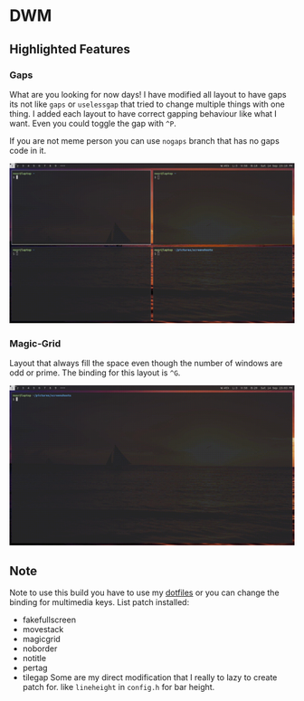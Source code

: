 # DWM
## Highlighted Features
### Gaps
What are you looking for now days! I have modified all layout to have gaps its not like `gaps` or `uselessgap` that tried to change multiple things with one thing. I added each layout to have correct gapping behaviour like what I want. Even you could toggle the gap with `^P`.

If you are not meme person you can use `nogaps` branch that has no gaps code in it.

![togglegap.gif](togglegap.gif)

### Magic-Grid
Layout that always fill the space even though the number of windows are odd or prime. The binding for this layout is `^G`.

![magicgrid.gif](magicgrid.gif)

## Note
Note to use this build you have to use my [dotfiles](https://github.com/wachd/dotfiles) or you can change the binding for multimedia keys.
List patch installed:
- fakefullscreen
- movestack
- magicgrid
- noborder
- notitle
- pertag
- tilegap
Some are my direct modification that I really to lazy to create patch for. like `lineheight` in `config.h` for bar height.
